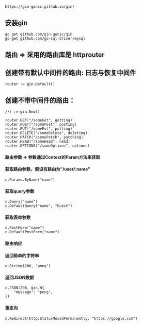 ## 
	https://gin-gonic.github.io/gin/

## 安装gin
	go get github.com/gin-gonic/gin
	go get github.com/go-sql-driver/mysql

## 路由  => 采用的路由库是 httprouter
## 创建带有默认中间件的路由: 日志与恢复中间件
	router := gin.Default()
## 创建不带中间件的路由：
	//r := gin.New()

	router.GET("/someGet", getting)
	router.POST("/somePost", posting)
	router.PUT("/somePut", putting)
	router.DELETE("/someDelete", deleting)
	router.PATCH("/somePatch", patching)
	router.HEAD("/someHead", head)
	router.OPTIONS("/someOptions", options)

#### 路由参数 => 参数通过Context的Param方法来获取
#### 获取路由参数，假设有路由为"/user/:name"
	c.Params.ByName("name")

#### 获取query参数
	c.Query("name")
	c.DefaultQuery("name", "Guest")

#### 获取表单参数
	c.PostForm("name")
	c.DefaultPostForm("name")

#### 路由响应
#### 返回简单的字符串
	c.String(200, "pong")

#### 返回JSON数据
	c.JSON(200, gin.H{
	    "message": "pong",
	})

#### 重定向
	c.Redirect(http.StatusMovedPermanently, "https://google.com")




